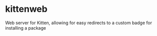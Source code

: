 # kittenweb
Web server for Kitten, allowing for easy redirects to a custom badge for installing a package
